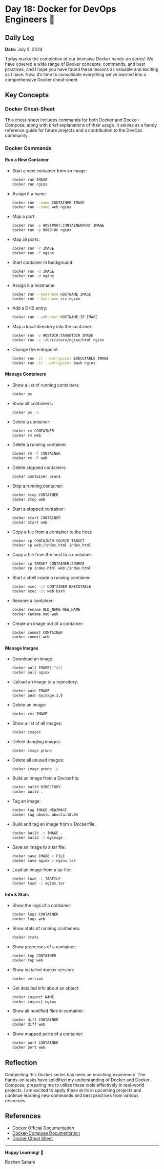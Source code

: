 # Day 18: Docker for DevOps Engineers 🎉

## Daily Log

**Date:** July 5, 2024

Today marks the completion of our intensive Docker hands-on series! We have covered a wide range of Docker concepts, commands, and best practices, and I hope you have found these lessons as valuable and exciting as I have. Now, it’s time to consolidate everything we’ve learned into a comprehensive Docker cheat-sheet.

## Key Concepts

### Docker Cheat-Sheet

This cheat-sheet includes commands for both Docker and Docker-Compose, along with brief explanations of their usage. It serves as a handy reference guide for future projects and a contribution to the DevOps community.

### Docker Commands

#### Run a New Container

- Start a new container from an image:
  ```bash
  docker run IMAGE
  docker run nginx
  ```
- Assign it a name:
  ```bash
  docker run --name CONTAINER IMAGE
  docker run --name web nginx
  ```
- Map a port:
  ```bash
  docker run -p HOSTPORT:CONTAINERPORT IMAGE
  docker run -p 8080:80 nginx
  ```
- Map all ports:
  ```bash
  docker run -P IMAGE
  docker run -P nginx
  ```
- Start container in background:
  ```bash
  docker run -d IMAGE
  docker run -d nginx
  ```
- Assign it a hostname:
  ```bash
  docker run --hostname HOSTNAME IMAGE
  docker run --hostname srv nginx
  ```
- Add a DNS entry:
  ```bash
  docker run --add-host HOSTNAME:IP IMAGE
  ```
- Map a local directory into the container:
  ```bash
  docker run -v HOSTDIR:TARGETDIR IMAGE
  docker run -v ~/usr/share/nginx/html nginx
  ```
- Change the entrypoint:
  ```bash
  docker run -it --entrypoint EXECUTABLE IMAGE
  docker run -it --entrypoint bash nginx
  ```

#### Manage Containers

- Show a list of running containers:
  ```bash
  docker ps
  ```
- Show all containers:
  ```bash
  docker ps -a
  ```
- Delete a container:
  ```bash
  docker rm CONTAINER
  docker rm web
  ```
- Delete a running container:
  ```bash
  docker rm -f CONTAINER
  docker rm -f web
  ```
- Delete stopped containers:
  ```bash
  docker container prune
  ```
- Stop a running container:
  ```bash
  docker stop CONTAINER
  docker stop web
  ```
- Start a stopped container:
  ```bash
  docker start CONTAINER
  docker start web
  ```
- Copy a file from a container to the host:
  ```bash
  docker cp CONTAINER:SOURCE TARGET
  docker cp web:/index.html index.html
  ```
- Copy a file from the host to a container:
  ```bash
  docker cp TARGET CONTAINER:SOURCE
  docker cp index.html web:/index.html
  ```
- Start a shell inside a running container:
  ```bash
  docker exec -it CONTAINER EXECUTABLE
  docker exec -it web bash
  ```
- Rename a container:
  ```bash
  docker rename OLD_NAME NEW_NAME
  docker rename 096 web
  ```
- Create an image out of a container:
  ```bash
  docker commit CONTAINER
  docker commit web
  ```

#### Manage Images

- Download an image:
  ```bash
  docker pull IMAGE[:TAG]
  docker pull nginx
  ```
- Upload an image to a repository:
  ```bash
  docker push IMAGE
  docker push myimage:1.0
  ```
- Delete an image:
  ```bash
  docker rmi IMAGE
  ```
- Show a list of all images:
  ```bash
  docker images
  ```
- Delete dangling images:
  ```bash
  docker image prune
  ```
- Delete all unused images:
  ```bash
  docker image prune -a
  ```
- Build an image from a Dockerfile:
  ```bash
  docker build DIRECTORY
  docker build .
  ```
- Tag an image:
  ```bash
  docker tag IMAGE NEWIMAGE
  docker tag ubuntu ubuntu:18.04
  ```
- Build and tag an image from a Dockerfile:
  ```bash
  docker build -t IMAGE .
  docker build -t myimage .
  ```
- Save an image to a tar file:
  ```bash
  docker save IMAGE > FILE
  docker save nginx > nginx.tar
  ```
- Load an image from a tar file:
  ```bash
  docker load -i TARFILE
  docker load -i nginx.tar
  ```

#### Info & Stats

- Show the logs of a container:
  ```bash
  docker logs CONTAINER
  docker logs web
  ```
- Show stats of running containers:
  ```bash
  docker stats
  ```
- Show processes of a container:
  ```bash
  docker top CONTAINER
  docker top web
  ```
- Show installed docker version:
  ```bash
  docker version
  ```
- Get detailed info about an object:
  ```bash
  docker inspect NAME
  docker inspect nginx
  ```
- Show all modified files in container:
  ```bash
  docker diff CONTAINER
  docker diff web
  ```
- Show mapped ports of a container:
  ```bash
  docker port CONTAINER
  docker port web
  ```

## Reflection

Completing this Docker series has been an enriching experience. The hands-on tasks have solidified my understanding of Docker and Docker-Compose, preparing me to utilize these tools effectively in real-world projects. I am excited to apply these skills in upcoming projects and continue learning new commands and best practices from various resources.

## References

- [Docker Official Documentation](https://docs.docker.com/)
- [Docker-Compose Documentation](https://docs.docker.com/compose/)
- [Docker Cheat Sheet](https://cdn.hashnode.com/res/hashnode/image/upload/v1670863735841/r6xdXpsap.png?auto=compress,format&format=webp)

---

**Happy Learning! 🚀**

Roshan Sahani
